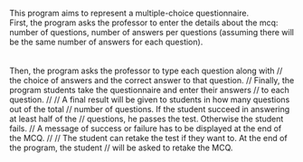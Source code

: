  This program aims to represent a multiple-choice questionnaire.
 <br> First, the program asks the professor to enter the details 
 about the mcq: number of questions, number of answers per  questions (assuming 
there will be the same number of answers for each question).
<br><br>
<br> Then, the program asks the professor to type each question along with
// the choice of answers and the correct answer to that question.
// Finally, the program students take the questionnaire and enter their answers
// to each question.
//
// A final result will be given to students in how many questions out of the total 
// number of questions. If the student succeed in answering at least half of the
// questions, he passes the test. Otherwise the student fails. 
// A message of success or failure has to be displayed at the end of the MCQ.
//
// The student can retake the test if they want to. At the end of the program, the student
// will be asked to retake the MCQ.
